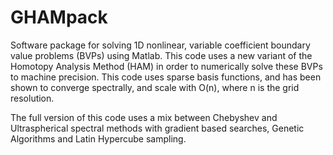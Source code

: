 # GHAMpack

Software package for solving 1D nonlinear, variable coefficient boundary value problems (BVPs) using Matlab. This code uses a new variant of the Homotopy Analysis Method (HAM) in order to numerically solve these BVPs to machine precision. This code uses sparse basis functions, and has been shown to converge spectrally, and scale with O(n), where n is the grid resolution. 

The full version of this code uses a mix between Chebyshev and Ultraspherical spectral methods with gradient based searches, Genetic Algorithms and Latin Hypercube sampling. 
